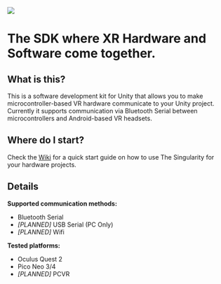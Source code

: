![](https://media.discordapp.net/attachments/899720377230577684/1060691817525432330/TheSingularity.png)  

# The SDK where XR Hardware and Software come together.  

## What is this?
This is a software development kit for Unity that allows you to make microcontroller-based VR hardware communicate to your Unity project. Currently it supports communication via Bluetooth Serial between microcontrollers and Android-based VR headsets.

## Where do I start?
Check the [Wiki](https://github.com/VRatMIT/TheSingularity-Unity/wiki) for a quick start guide on how to use The Singularity for your hardware projects.

## Details

**Supported communication methods:**
* Bluetooth Serial
* *[PLANNED]* USB Serial (PC Only)
* *[PLANNED]* Wifi

**Tested platforms:**
* Oculus Quest 2
* Pico Neo 3/4
* *[PLANNED]* PCVR
